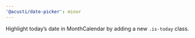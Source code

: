 ```yaml
---
'@acusti/date-picker': minor
---
```


Highlight today’s date in MonthCalendar by adding a new `.is-today` class.

